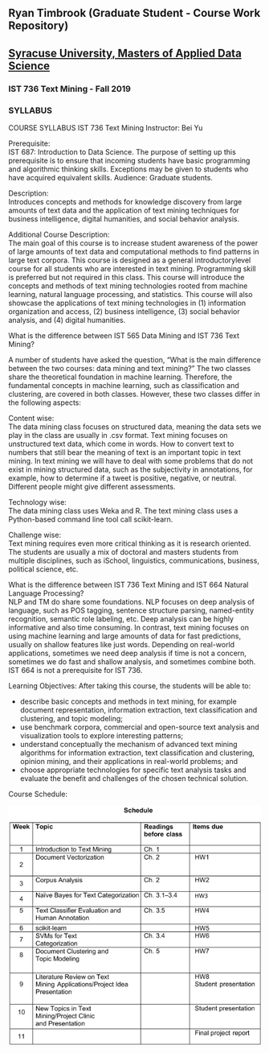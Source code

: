 ## Ryan Timbrook (Graduate Student - Course Work Repository)

## [Syracuse University, Masters of Applied Data Science](https://ischool.syr.edu/academics/graduate/masters-degrees/ms-in-applied-data-science/)

### IST 736 Text Mining - Fall 2019
### SYLLABUS

COURSE SYLLABUS IST 736 Text Mining 
Instructor: Bei Yu 

Prerequisite: <br>
IST 687: Introduction to Data Science. The purpose of setting up this prerequisite is to ensure that incoming students have basic programming and algorithmic thinking skills. Exceptions may be given to students who have acquired equivalent skills. 
Audience: Graduate students. 

Description: <br>
Introduces concepts and methods for knowledge discovery from large amounts of text data and the application of text mining techniques for business intelligence, digital humanities, and social behavior analysis. 

Additional Course Description: <br>
The main goal of this course is to increase student awareness of the power of large amounts of text data and computational methods to find patterns in large text corpora. This course is designed as a general introductorylevel course for all students who are interested in text mining. Programming skill is preferred but not required in this class. This course will introduce the concepts and methods of text mining technologies rooted from machine learning, natural language processing, and statistics. This course will also showcase the applications of text mining technologies in (1) information organization and access, (2) business intelligence, (3) social behavior analysis, and (4) digital humanities. 

What is the difference between IST 565 Data Mining and IST 736 Text Mining? 
 
A number of students have asked the question, “What is the main difference between the two courses: data mining and text mining?” The two classes share the theoretical foundation in machine learning. Therefore, the fundamental concepts in machine learning, such as classification and clustering, are covered in both classes. However, these two classes differ in the following aspects: 

Content wise: <br>
The data mining class focuses on structured data, meaning the data sets we play in the class are usually in .csv format. Text mining focuses on unstructured text data, which come in words. How to convert text to numbers that still bear the meaning of text is an important topic in text mining. In text mining we will have to deal with some problems that do not exist in mining structured data, such as the subjectivity in annotations, for example, how to determine if a tweet is positive, negative, or neutral. Different people might give different assessments. 

Technology wise: <br>
The data mining class uses Weka and R. The text mining class uses a Python-based command line tool call scikit-learn.

Challenge wise: <br>
Text mining requires even more critical thinking as it is research oriented. The students are usually a mix of doctoral and masters students from multiple disciplines, such as iSchool, linguistics, communications, business, political science, etc. 

What is the difference between IST 736 Text Mining and IST 664 Natural Language Processing? <br>
NLP and TM do share some foundations. NLP focuses on deep analysis of language, such as POS tagging, sentence structure parsing, named-entity recognition, semantic role labeling, etc. Deep analysis can be highly informative and also time consuming. In contrast, text mining focuses on using machine learning and large amounts of data for fast predictions, usually on shallow features like just words. Depending on real-world applications, sometimes we need deep analysis if time is not a concern, sometimes we do fast and shallow analysis, and sometimes combine both. IST 664 is not a prerequisite for IST 736. 
 
Learning Objectives: After taking this course, the students will be able to: 
* describe basic concepts and methods in text mining, for example document representation, information extraction, text classification and clustering, and topic modeling; 
* use benchmark corpora, commercial and open-source text analysis and visualization tools to explore interesting patterns; 
* understand conceptually the mechanism of advanced text mining algorithms for information extraction, text classification and clustering, opinion mining, and their applications in real-world problems; and 
* choose appropriate technologies for specific text analysis tasks and evaluate the benefit and challenges of the chosen technical solution. 


Course Schedule:

![Schedule](./images/schedule.png)
